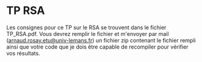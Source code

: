 # TP RSA

Les consignes pour ce TP sur le RSA se trouvent dans le fichier TP_RSA.pdf.
Vous devrez remplir le fichier et m'envoyer par mail (arnaud.rosay.etu@univ-lemans.fr) un fichier zip 
contenant le fichier rempli ainsi que votre code que je dois être capable de recompiler pour vérifier vos résultats.



